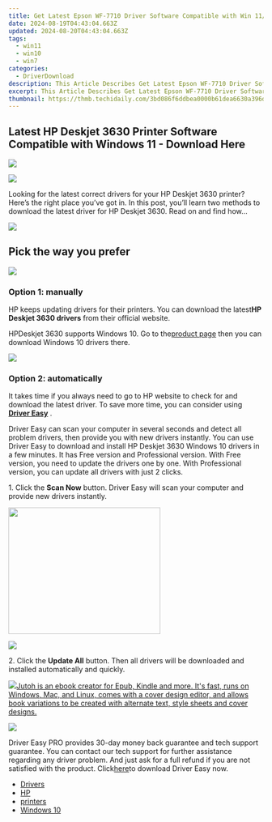 ```yaml
---
title: Get Latest Epson WF-7710 Driver Software Compatible with Win 11/8.1/8/7 [DOWNLOAD]
date: 2024-08-19T04:43:04.663Z
updated: 2024-08-20T04:43:04.663Z
tags:
  - win11
  - win10
  - win7
categories:
  - DriverDownload
description: This Article Describes Get Latest Epson WF-7710 Driver Software Compatible with Win 11/8.1/8/7 [DOWNLOAD]
excerpt: This Article Describes Get Latest Epson WF-7710 Driver Software Compatible with Win 11/8.1/8/7 [DOWNLOAD]
thumbnail: https://thmb.techidaily.com/3bd086f6ddbea0000b61dea6630a396d485fdb4d681690353291c54c1139b976.png
---
```


## Latest HP Deskjet 3630 Printer Software Compatible with Windows 11 - Download Here

<!-- affiliate ads begin -->
<a href="https://estore.winxdvd.com/order/checkout.php?PRODS=4612444&QTY=1&AFFILIATE=108875&CART=1"><img src="https://www.winxdvd.com/affiliate/new-banner/pt-728x90.jpg" border="0"></a>
<!-- affiliate ads end -->
![](https://images.drivereasy.com/wp-content/uploads/2016/12/img_5847b6f738209.jpg)

 Looking for the latest correct drivers for your HP Deskjet 3630 printer? Here’s the right place you’ve got in. In this post, you’ll learn two methods to download the latest driver for HP Deskjet 3630\. Read on and find how…

<!-- affiliate ads begin -->
<a href="https://shop.systoolsgroup.com/affiliate.php?ACCOUNT=SYSTOOBY&AFFILIATE=108875&PATH=https%3A%2F%2Fwww.systoolsgroup.com%3FAFFILIATE%3D108875%26RESOURCE%3D%2BSysTools%2BOutlook%2BRecovery"><img src="https://www.systoolsgroup.com/box/outlook-recovery.png" border="0"></a>
<!-- affiliate ads end -->
## Pick the way you prefer

<!-- affiliate ads begin -->
<a href="https://secure.2checkout.com/order/checkout.php?PRODS=37100474&QTY=1&AFFILIATE=108875&CART=1"><img src="https://awario.com/images/pages/index/img-platform-ui-1280@1x.avif" border="0"></a>
<!-- affiliate ads end -->
### **Option 1: manually**

 HP keeps updating drivers for their printers. You can download the latest**HP Deskjet 3630 drivers** from their official website.
  
 HPDeskjet 3630 supports Windows 10. Go to the[product page](http://support.hp.com/us-en/product/HP-DeskJet-3630-All-in-One-Printer-series/7172306/drivers) then you can download Windows 10 drivers there.

<!-- affiliate ads begin -->
<a href="https://secure.2checkout.com/order/checkout.php?PRODS=4620780&QTY=1&AFFILIATE=108875&CART=1"><img src="https://secure.avangate.com/images/merchant/07dd4d5a72f5740ef0f035f201951476/728__90banner.jpg" border="0"></a>
<!-- affiliate ads end -->
### Option 2: automatically

 It takes time if you always need to go to HP website to check for and download the latest driver. To save more time, you can consider using **[Driver Easy](https://tools.techidaily.com/drivereasy/download/)**  .
  
 Driver Easy can scan your computer in several seconds and detect all problem drivers, then provide you with new drivers instantly. You can use Driver Easy to download and install HP Deskjet 3630 Windows 10 drivers in a few minutes. It has Free version and Professional version. With Free version, you need to update the drivers one by one. With Professional version, you can update all drivers with just 2 clicks.  
  
 1\. Click the **Scan Now** button. Driver Easy will scan your computer and provide new drivers instantly.  

<!-- affiliate ads begin -->
<a href="https://godlikehost.sjv.io/c/5597632/1920047/21774" target="_top" id="1920047"><img src="//a.impactradius-go.com/display-ad/21774-1920047" border="0" alt="" width="300" height="250"/></a><img height="0" width="0" src="https://imp.pxf.io/i/5597632/1920047/21774" style="position:absolute;visibility:hidden;" border="0" />
<!-- affiliate ads end -->
![](https://images.drivereasy.com/wp-content/uploads/2017/04/img_58feda78bc337.png)

 2\. Click the **Update All** button. Then all drivers will be downloaded and installed automatically and quickly.  
  
<!-- affiliate ads begin -->
<a href="https://secure.2checkout.com/order/checkout.php?PRODS=4694919&QTY=1&AFFILIATE=108875&CART=1"><img src="https://secure.avangate.com/images/merchant/bccefcc1b1eee9eca3ae4f5c1a281482/products/jutoh-logo-1200x1600.jpg" border="0">Jutoh is an ebook creator for Epub, Kindle and more. It's fast, runs on Windows, Mac, and Linux, comes with a cover design editor, and allows book variations to be created with alternate text, style sheets and cover designs. </a>
<!-- affiliate ads end -->
![](https://images.drivereasy.com/wp-content/uploads/2017/04/img_58fee11060ec2.jpg)

Driver Easy PRO provides 30-day money back guarantee and tech support guarantee. You can contact our tech support for further assistance regarding any driver problem. And just ask for a full refund if you are not satisfied with the product. Click[here](https://tools.techidaily.com/drivereasy/download/)to download Driver Easy now.

* [Drivers](https://tools.techidaily.com/drivereasy/download/)
* [HP](https://tools.techidaily.com/drivereasy/download/)
* [printers](https://tools.techidaily.com/drivereasy/download/)
* [Windows 10](https://tools.techidaily.com/drivereasy/download/)

<ins class="adsbygoogle"
     style="display:block"
     data-ad-format="autorelaxed"
     data-ad-client="ca-pub-7571918770474297"
     data-ad-slot="1223367746"></ins>



<ins class="adsbygoogle"
     style="display:block"
     data-ad-client="ca-pub-7571918770474297"
     data-ad-slot="8358498916"
     data-ad-format="auto"
     data-full-width-responsive="true"></ins>


